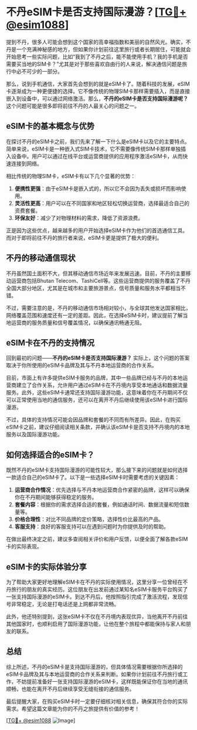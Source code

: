 # 不丹eSIM卡是否支持国际漫游？[[TG💪+ @esim1088](https://t.me/s/esim1088)]

提到不丹，很多人可能会想到这个国家的高幸福指数和美丽的自然风光。确实，不丹是一个充满神秘感的地方，但如果你计划前往这里旅行或者长期居住，可能就会开始思考一些实际问题，比如“我到了不丹之后，能不能使用手机？我的手机是否需要买当地的SIM卡？”尤其是对于那些喜欢自由行的人来说，解决通信问题是旅行中必不可少的一部分。

那么，说到手机通信，大家首先会想到的就是eSIM卡了。随着科技的发展，eSIM卡逐渐成为一种更便捷的选择。它不像传统的物理SIM卡那样需要插入，而是直接嵌入到设备中，可以通过网络激活。那么，**不丹的eSIM卡是否支持国际漫游呢？** 这个问题可能是很多即将前往不丹的人最关心的问题之一。

## eSIM卡的基本概念与优势

在探讨不丹的eSIM卡之前，我们先来了解一下什么是eSIM卡以及它的主要特点。简单来说，eSIM卡是一种嵌入式SIM卡技术，它不需要像传统SIM卡那样单独插入设备中。用户可以通过在线平台或运营商提供的应用程序激活eSIM卡，从而快速连接到网络。

相比传统的物理SIM卡，eSIM卡有以下几个显著的优势：

1. **便携性更强**：由于eSIM卡是嵌入式的，所以它不会因为丢失或损坏而影响使用。
2. **灵活性更高**：用户可以在不同国家和地区轻松切换运营商，选择最适合自己的资费套餐。
3. **环保友好**：减少了对物理材料的需求，降低了资源浪费。

正是因为这些优点，越来越多的用户开始选择eSIM卡作为他们的首选通信工具。而对于即将前往不丹的旅行者来说，eSIM卡更是提供了极大的便利。

## 不丹的移动通信现状

不丹虽然国土面积不大，但其移动通信市场近年来发展迅速。目前，不丹的主要移动运营商包括Bhutan Telecom、TashiCell等。这些运营商提供的服务覆盖了不丹全国大部分地区，尤其是在城市和主要旅游景点，信号质量和服务水平都相当不错。

不过，需要注意的是，不丹的移动通信市场相对较小，与全球其他发达国家相比，网络覆盖范围和速度还有一定的差距。因此，在选择eSIM卡时，建议提前了解当地运营商的服务质量和信号覆盖情况，以确保通讯畅通无阻。

## eSIM卡在不丹的支持情况

回到最初的问题——**不丹的eSIM卡是否支持国际漫游？** 实际上，这个问题的答案取决于你所使用的eSIM卡品牌及其与不丹本地运营商的合作关系。

目前，市面上有许多提供eSIM卡服务的品牌，其中一些品牌已经与不丹的本地运营商建立了合作关系，允许用户通过eSIM卡在不丹境内享受本地通话和数据流量服务。此外，这些eSIM卡通常还支持国际漫游功能，这意味着你在不丹期间不仅可以正常使用当地的通信服务，还可以在离开不丹后继续使用该eSIM卡进行国际漫游。

不过，具体的支持情况可能会因品牌和套餐的不同而有所差异。因此，在购买eSIM卡之前，建议仔细阅读相关条款，并确认该eSIM卡是否支持不丹境内的本地服务以及国际漫游功能。

## 如何选择适合的eSIM卡？

既然不丹的eSIM卡支持国际漫游的可能性较大，那么接下来的问题就是如何选择一款适合自己的eSIM卡了。以下是一些选择eSIM卡时需要考虑的关键因素：

1. **运营商合作情况**：优先选择与不丹本地运营商合作紧密的品牌，这样可以确保你在不丹期间能够获得稳定的服务。
2. **套餐内容**：根据你的需求选择合适的套餐，例如通话时间、数据流量和短信数量等。
3. **价格合理性**：对比不同品牌的定价策略，选择性价比最高的产品。
4. **客服支持**：良好的客服支持可以在遇到问题时为你提供及时的帮助。

在做出最终决定之前，建议多查阅相关评价和用户反馈，以便全面了解各款eSIM卡的实际表现。

## eSIM卡的实际体验分享

为了帮助大家更好地理解eSIM卡在不丹的实际使用情况，这里分享一位曾经在不丹旅行的朋友的真实经历。这位朋友在出发前通过某知名eSIM卡服务平台购买了一张支持国际漫游的eSIM卡。到达不丹后，他按照指引完成了激活流程，发现信号非常稳定，无论是打电话还是上网都非常流畅。

此外，他还特别提到，这张eSIM卡不仅在不丹境内表现优异，当他离开不丹前往其他国家时，也顺利启用了国际漫游功能，让他在整个旅程中都能保持与家人和朋友的联系。

## 总结

综上所述，不丹的eSIM卡是支持国际漫游的，但具体情况需要根据你所选择的eSIM卡品牌及其与本地运营商的合作关系来判断。如果你计划前往不丹旅行或工作，不妨提前准备好一张支持国际漫游的eSIM卡，这样既能保证你在当地的通讯顺畅，也能在离开不丹后继续享受无缝衔接的通信服务。

最后提醒大家，在购买eSIM卡时一定要仔细核对相关信息，确保其符合你的实际需求。希望这篇文章能为你的不丹之旅提供有价值的参考！

[[TG💪+ @esim1088](https://t.me/s/esim1088) ![Image](https://i.postimg.cc/4NQfJmqS/Snipaste-2025-05-13-00-14-12.png)]